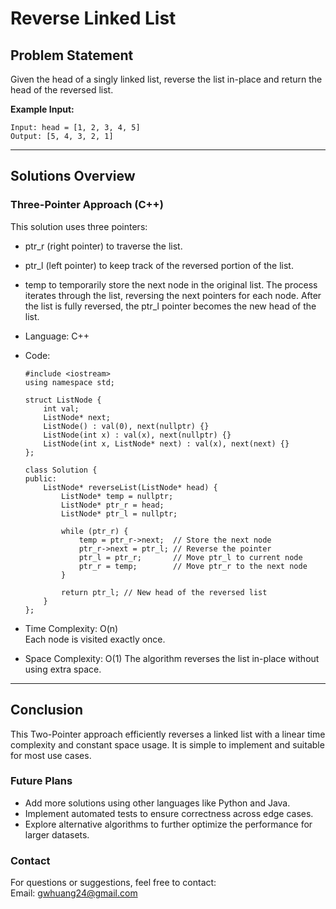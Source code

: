 # **Reverse Linked List**

## **Problem Statement**
Given the head of a singly linked list, reverse the list in-place and return the head of the reversed list.

**Example Input:**
  ```
  Input: head = [1, 2, 3, 4, 5]  
  Output: [5, 4, 3, 2, 1]    
  ```
---

## **Solutions Overview**
### **Three-Pointer Approach (C++)**
This solution uses three pointers:
 - ptr_r (right pointer) to traverse the list.
 - ptr_l (left pointer) to keep track of the reversed portion of the list.
 - temp to temporarily store the next node in the original list.
The process iterates through the list, reversing the next pointers for each node. After the list is fully reversed, the ptr_l pointer becomes the new head of the list.  

 
- Language: C++
- Code:
  ```
  #include <iostream>
  using namespace std;
  
  struct ListNode {
      int val;
      ListNode* next;
      ListNode() : val(0), next(nullptr) {}
      ListNode(int x) : val(x), next(nullptr) {}
      ListNode(int x, ListNode* next) : val(x), next(next) {}
  };
  
  class Solution {
  public:
      ListNode* reverseList(ListNode* head) {
          ListNode* temp = nullptr;
          ListNode* ptr_r = head;
          ListNode* ptr_l = nullptr;
          
          while (ptr_r) {
              temp = ptr_r->next;  // Store the next node
              ptr_r->next = ptr_l; // Reverse the pointer
              ptr_l = ptr_r;       // Move ptr_l to current node
              ptr_r = temp;        // Move ptr_r to the next node
          }
          
          return ptr_l; // New head of the reversed list
      }
  };
  ```
- Time Complexity: O(n)   
  Each node is visited exactly once.  
- Space Complexity: O(1) 
  The algorithm reverses the list in-place without using extra space.  
  
---

## **Conclusion**
This Two-Pointer approach efficiently reverses a linked list with a linear time complexity and constant space usage. It is simple to implement and suitable for most use cases. 

### **Future Plans**
- Add more solutions using other languages like Python and Java.
- Implement automated tests to ensure correctness across edge cases.
- Explore alternative algorithms to further optimize the performance for larger datasets.

### **Contact**
For questions or suggestions, feel free to contact:  
Email: gwhuang24@gmail.com

